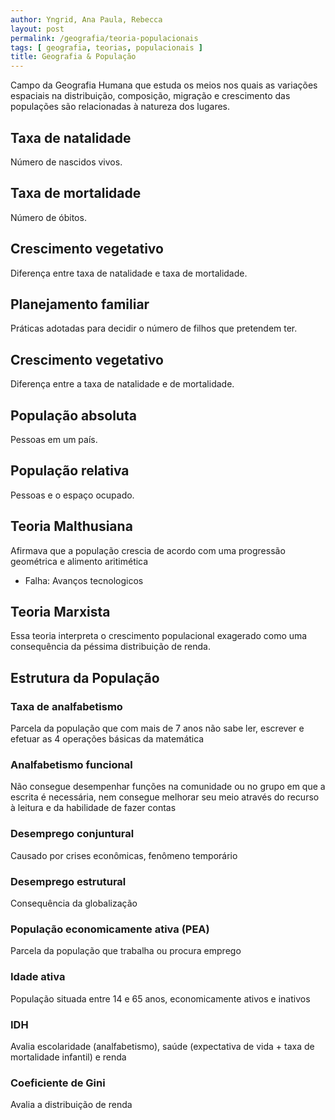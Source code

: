 ```yaml
---
author: Yngrid, Ana Paula, Rebecca
layout: post
permalink: /geografia/teoria-populacionais
tags: [ geografia, teorias, populacionais ]
title: Geografia & População
---
```

Campo da Geografia Humana que estuda os meios nos quais as variações espaciais na distribuição, composição, migração e crescimento das populações são relacionadas à natureza dos lugares.

## Taxa de natalidade
Número de nascidos vivos.

## Taxa de mortalidade
Número de óbitos. 

## Crescimento vegetativo
Diferença entre taxa de natalidade e taxa de mortalidade.

## Planejamento familiar
Práticas adotadas para decidir o número de filhos que pretendem ter.

## Crescimento vegetativo
Diferença entre a taxa de natalidade e de mortalidade.

## População absoluta
Pessoas em um país.

## População relativa
Pessoas e o espaço ocupado.

## Teoria Malthusiana
Afirmava que a população crescia de acordo com uma progressão geométrica e alimento aritimética

- Falha: Avanços tecnologicos

## Teoria Marxista
Essa teoria interpreta o crescimento populacional exagerado como uma consequência da péssima distribuição de renda.

## Estrutura da População
### Taxa de analfabetismo
Parcela da população que com mais de 7 anos não sabe ler, escrever e efetuar as 4 operações básicas da matemática

### Analfabetismo funcional
Não consegue desempenhar funções na comunidade ou no grupo em que a escrita é necessária, nem consegue melhorar seu meio através do recurso à leitura e da habilidade de fazer contas

### Desemprego conjuntural
Causado por crises econômicas, fenômeno temporário 

### Desemprego estrutural
Consequência da globalização 

### População economicamente ativa (PEA)
Parcela da população que trabalha ou procura emprego 

### Idade ativa
População situada entre 14 e 65 anos, economicamente ativos e inativos

### IDH
Avalia escolaridade (analfabetismo), saúde (expectativa de vida + taxa de mortalidade infantil) e renda

### Coeficiente de Gini
Avalia a distribuição de renda
